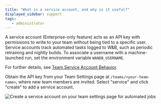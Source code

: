```yaml
---
title: "What is a service account, and why is it useful?"
displayed_sidebar: support
tags:
   - administrator
---
```

A service account (Enterprise-only feature) acts as an API key with permissions to write to your team without being tied to a specific user. Service accounts track automated tasks logged to W&B, such as periodic retraining and nightly builds. To associate a username with a machine-launched run, set the environment variable `WANDB_USERNAME`.

For further details, see [Team Service Account Behavior](../guides/app/features/teams.md#team-service-account-behavior).

Obtain the API key from your Team Settings page at `/teams/<your-team-name>`, where new team members are invited. Select "service" and click "create" to add a service account.

![Create a service account on your team settings page for automated jobs](/images/technical_faq/what_is_service_account.png)